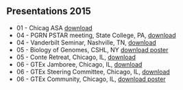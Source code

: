 ## Presentations 2015

- 01 - Chicag ASA [download](https://s3.amazonaws.com/imlab-open/Webdata/Presentations/2015/03-GeneX-Retreat-ASA-Chicago-HKI.pdf)
- 04 - PGRN PSTAR meeting, State College, PA,  [download](https://s3.amazonaws.com/imlab-open/Webdata/Presentations/2015/PSTAR.pdf)
- 04 - Vanderbilt Seminar, Nashville, TN, [download](https://s3.amazonaws.com/imlab-open/Webdata/Presentations/2015/04-Vanderbilt-Seminar.pdf)
- 05 - Biology of Genomes, CSHL, NY [download poster](https://s3.amazonaws.com/imlab-open/Webdata/Presentations/2015/05-BoG-2015.pdf)
- 05 - Conte Retreat, Chicago, IL, [download](https://s3.amazonaws.com/imlab-open/Webdata/Presentations/2015/05-Conte.pdf)
- 06 - GTEx Jamboree, Chicago, IL, [download](https://s3.amazonaws.com/imlab-open/Webdata/Presentations/2015/06-HKI-GTEx-jamboree-final.pdf)
- 06 - GTEx Steering Committee, Chicago, IL, [download](https://s3.amazonaws.com/imlab-open/Webdata/Presentations/2015/06-HKI-GTEx-Steering-Committee.pdf)
- 06 - GTEx Community, Chicago, IL, [download poster](https://s3.amazonaws.com/imlab-open/Webdata/Presentations/2015/06-GTEx-community.pdf)
